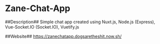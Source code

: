# Zane-Chat-App

##Description##
Simple chat app created using Nuxt.js, Node.js (Express), Vue-Socket.IO (Socket.IO), Vuetify.js

##Website##
https://zanechatapp.dogsaretheshit.now.sh/

